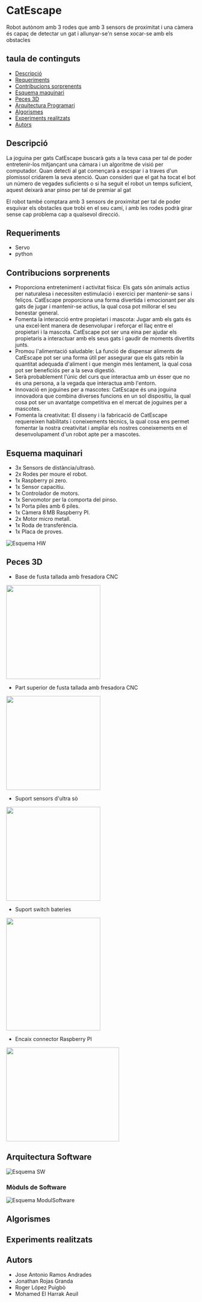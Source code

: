 # CatEscape
Robot autònom amb 3 rodes que amb 3 sensors de proximitat i una càmera és capaç de detectar un gat i allunyar-se'n sense xocar-se amb els obstacles
## taula de continguts
* [Descripció](#Descripció)
* [Requeriments](#Requeriments)
* [Contribucions sorprenents](#Contribucions_sorprenents)
* [Esquema maquinari](#Esquema_maquinari)
* [Peces 3D](#Peces_3D)
* [Arquitectura Programari](#Arquitectura_Programari)
* [Algorismes](#Algorismes)
* [Experiments realitzats](#Experiments_realitzats)
* [Autors](#Autors)

## Descripció
La joguina per gats CatEscape buscarà gats a la teva casa per tal de poder entretenir-los mitjançant una càmara i un algoritme de visió per computador. Quan detecti al gat començarà a escspar i a traves d'un plomissol cridarem la seva atenció. Quan consideri que el gat ha tocat el bot un número de vegades suficients o si ha seguit el robot un temps suficient, aquest deixarà anar pinso per tal de premiar al gat

El robot també comptara amb 3 sensors de proximitat per tal de poder esquivar els obstacles que trobi en el seu camí, i amb les rodes podrà girar sense cap problema cap a qualsevol direcció.

## Requeriments
* Servo
* python
## Contribucions sorprenents
* Proporciona entreteniment i activitat física: Els gats són animals actius per naturalesa i necessiten estimulació i exercici per mantenir-se sans i feliços.        CatEscape proporciona una forma divertida i emocionant per als gats de jugar i mantenir-se actius, la qual cosa pot millorar el seu benestar general.
* Fomenta la interacció entre propietari i mascota: Jugar amb els gats és una excel·lent manera de desenvolupar i reforçar el llaç entre el propietari i la mascota. CatEscape pot ser una eina per ajudar els propietaris a interactuar amb els seus gats i gaudir de moments divertits junts.
* Promou l'alimentació saludable: La funció de dispensar aliments de CatEscape pot ser una forma útil per assegurar que els gats rebin la quantitat adequada d'aliment i que mengin més lentament, la qual cosa pot ser beneficiós per a la seva digestió.
* Serà probablement l'únic del curs que interactua amb un ésser que no és una persona, a la vegada que interactua amb l'entorn.
* Innovació en joguines per a mascotes: CatEscape és una joguina innovadora que combina diverses funcions en un sol dispositiu, la qual cosa pot ser un avantatge competitiva en el mercat de joguines per a mascotes.
* Fomenta la creativitat: El disseny i la fabricació de CatEscape requereixen habilitats i coneixements tècnics, la qual cosa ens permet fomentar la nostra creativitat i ampliar els nostres coneixements en el desenvolupament d'un robot apte per a mascotes.

## Esquema maquinari
* 3x Sensors de distància/ultrasò.
* 2x Rodes per moure el robot.
* 1x Raspberry pi zero.
* 1x Sensor capacitiu.
* 1x Controlador de motors.
* 1x Servomotor per la comporta del pinso.
* 1x Porta piles amb 6 piles.
* 1x Càmera 8 MB Raspberry PI.
* 2x Motor micro metall.
* 1x Roda de transferència.
* 1x Placa de proves. 

![Esquema HW](img/HW.PNG)
## Peces 3D
* Base de fusta tallada amb fresadora CNC
<img name="Base de fusta tallada amb fresadora CNC" src="https://github.com/jonaprg/CatEscape/blob/master/img/parte_abajo_madera.PNG" width="250" height="250">

* Part superior de fusta tallada amb fresadora CNC
<img name="Part superior de fusta tallada amb fresadora CNC" src="https://github.com/jonaprg/CatEscape/blob/master/img/parte_arriba_madera.PNG" width="250" height="250">

* Suport sensors d'ultra sò
<img name="Suport sensors d'ultra sò" src="https://github.com/jonaprg/CatEscape/blob/master/img/soporte_ultras.jpeg" width="250" height="250">

* Suport switch bateries
<img name="Suport switch bateries" src="https://github.com/jonaprg/CatEscape/blob/master/img/soporte_switch.jpeg" width="250" height="300">

* Encaix connector Raspberry PI
<img name="Encaix connector Raspberry PI" src="https://github.com/jonaprg/CatEscape/blob/master/img/soporte_cable_raspi.jpeg" width="300" height="250">

## Arquitectura Software
![Esquema SW](img/SW.PNG)
### Mòduls de Software
![Esquema ModulSoftware](img/DiagramaSoftwareModules.png)

## Algorismes

## Experiments realitzats

## Autors
* Jose Antonio Ramos Andrades
* Jonathan Rojas Granda
* Roger López Puigbò
* Mohamed El Harrak Aeuil





